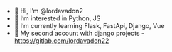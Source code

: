- 👋 Hi, I’m @lordavadon2
- 👀 I’m interested in Python, JS
- 🌱 I’m currently learning Flask, FastApi, Django, Vue
- 🙈 My second account with django projects - https://gitlab.com/lordavadon22
